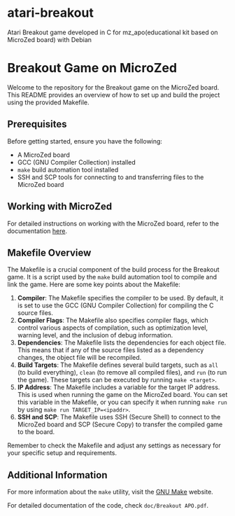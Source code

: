 # atari-breakout
Atari Breakout game developed in C for mz_apo(educational kit based on MicroZed board) with Debian

# Breakout Game on MicroZed

Welcome to the repository for the Breakout game on the MicroZed board. This README provides an overview of how to set up and build the project using the provided Makefile.

## Prerequisites

Before getting started, ensure you have the following:

- A MicroZed board
- GCC (GNU Compiler Collection) installed
- `make` build automation tool installed
- SSH and SCP tools for connecting to and transferring files to the MicroZed board

## Working with MicroZed

For detailed instructions on working with the MicroZed board, refer to the documentation [here](http://cw.fel.cvut.cz/wiki/courses/b35apo/en/documentation/mz_apo-howto/start).

## Makefile Overview

The Makefile is a crucial component of the build process for the Breakout game. It is a script used by the `make` build automation tool to compile and link the game. Here are some key points about the Makefile:

1. **Compiler**: The Makefile specifies the compiler to be used. By default, it is set to use the GCC (GNU Compiler Collection) for compiling the C source files.
2. **Compiler Flags**: The Makefile also specifies compiler flags, which control various aspects of compilation, such as optimization level, warning level, and the inclusion of debug information.
3. **Dependencies**: The Makefile lists the dependencies for each object file. This means that if any of the source files listed as a dependency changes, the object file will be recompiled.
4. **Build Targets**: The Makefile defines several build targets, such as `all` (to build everything), `clean` (to remove all compiled files), and `run` (to run the game). These targets can be executed by running `make <target>`.
5. **IP Address**: The Makefile includes a variable for the target IP address. This is used when running the game on the MicroZed board. You can set this variable in the Makefile, or you can specify it when running `make run` by using `make run TARGET_IP=<ipaddr>`.
6. **SSH and SCP**: The Makefile uses SSH (Secure Shell) to connect to the MicroZed board and SCP (Secure Copy) to transfer the compiled game to the board.

Remember to check the Makefile and adjust any settings as necessary for your specific setup and requirements.

## Additional Information

For more information about the `make` utility, visit the [GNU Make](https://www.gnu.org/software/make/) website.

For detailed documentation of the code, check `doc/Breakout APO.pdf`.

